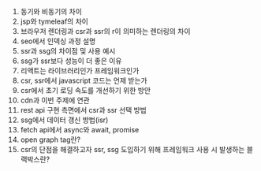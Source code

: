 1. 동기와 비동기의 차이
2. jsp와 tymeleaf의 차이
3. 브라우저 렌더링과 csr과 ssr의 r이 의미하는 렌더링의 차이
4. seo에서 인덱싱 과정 설명
5. ssr과 ssg의 차이점 및 사용 예시
6. ssg가 ssr보다 성능이 더 좋은 이유
7. 리액트는 라이브러리인가 프레임워크인가
8. csr, ssr에서 javascript 코드는 언제 받는가
9. csr에서 초기 로딩 속도를 개선하기 위한 방안
10. cdn과 이번 주제에 연관
11. rest api 구현 측면에서 csr과 ssr 선택 방법
12. ssg에서 데이터 갱신 방법(isr)
13. fetch api에서 async와 await, promise
14. open graph tag란?
15. csr의 단점을 해결하고자 ssr, ssg 도입하기 위해 프레임워크 사용 시 발생하는 블랙박스란?
